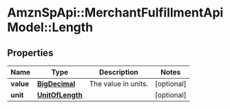 # AmznSpApi::MerchantFulfillmentApiModel::Length

## Properties
Name | Type | Description | Notes
------------ | ------------- | ------------- | -------------
**value** | [**BigDecimal**](BigDecimal.md) | The value in units. | [optional] 
**unit** | [**UnitOfLength**](UnitOfLength.md) |  | [optional] 

